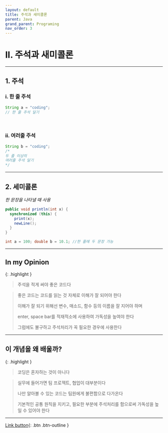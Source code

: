 ```yaml
---
layout: default
title: 주석과 새미콜론
parent: Java
grand_parent: Programing
nav_order: 3
---
```


# II. 주석과 새미콜론

---

## 1. 주석

### i. 한 줄 주석

```java
String a = "coding";
// 한 줄 주석 달기
```

<br/>

### ii. 여러줄 주석

```java
String b = "coding";
/*
두 줄 이상의
여러줄 주석 달기
*/
```

---

## 2. 세미콜론

_한 문장을 나타낼 때 사용_

```java
public void println(int x) {
  synchronized (this) {
    print(x);
    newLine();
  }
}
```

```java
int a = 100; double b = 10.1; //한 줄에 두 문장 가능
```

---

## **In my Opinion**

{: .highlight }
> 주석을 적게 써야 좋은 코드다

> 좋은 코드는 코드를 읽는 것 자체로 이해가 잘 되어야 한다
>
> 이해가 잘 되기 위해선 변수, 매소드, 함수 등의 이름을 잘 지어야 하며
>
> enter, space bar를 적재적소에 사용하여 가독성을 높여야 한다
>
> 그럼에도 불구하고 주석처리가 꼭 필요한 경우에 사용한다

---

## **이 개념을 왜 배울까?**

{: .highlight }
> 코딩은 혼자하는 것이 아니다

> 실무에 들어가면 팀 프로젝트, 협업이 대부분이다
>
> 나만 알아볼 수 있는 코드는 팀원에게 불편함으로 다가온다
>
> 기본적인 공통 원칙을 지키고, 필요한 부분에 주석처리를 함으로써 가독성을 높일 수 있어야 한다

---

[Link button](https://opentutorials.org/course/1223/6714){: .btn .btn-outline }